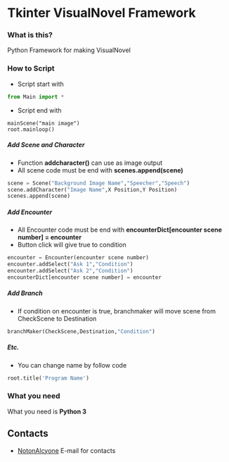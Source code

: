 # Tkinter VisualNovel Framework



### What is this?
Python Framework for making VisualNovel

### How to Script

* Script start with
```python
from Main import *
```

* Script end with
```pyhton
mainScene("main image")
root.mainloop()
```

##### Add Scene and Character

* Function **addcharacter()** can use as image output
* All scene code must be end with **scenes.append(scene)**

```python
scene = Scene("Background Image Name","Speecher","Speech")
scene.addCharacter("Image Name",X Position,Y Position)
scenes.append(scene)
```
##### Add Encounter

* All Encounter code must be end with **encounterDict[encounter scene number] = encounter**
* Button click will give true to condition

```python
encounter = Encounter(encounter scene number)
encounter.addSelect("Ask 1","Condition")
encounter.addSelect("Ask 2","Condition")
encounterDict[encounter scene number] = encounter
```
##### Add Branch

* If condition on encounter is true, branchmaker will move  scene from CheckScene to Destination
```python
branchMaker(CheckScene,Destination,"Condition")
```

##### Etc.
* You can change name by follow code
```python
root.title('Program Name')
```

### What you need

What you need is **Python 3**




## Contacts
* [NotonAlcyone](notonalcyone@gmail.com) E-mail for contacts

